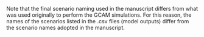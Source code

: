 Note that the final scenario naming used in the manuscript differs from what was used originally to perform the GCAM simulations. For this reason, the names of the scenarios listed in the .csv files (model outputs) differ from the scenario names adopted in the manuscript.
